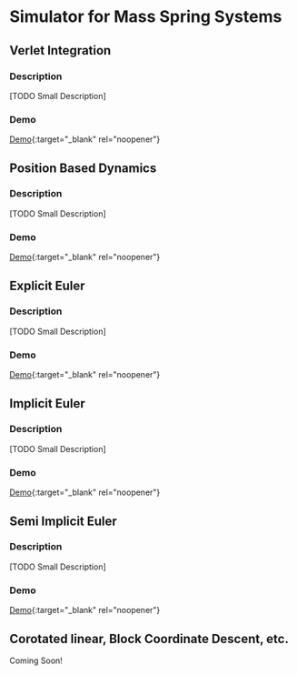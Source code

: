 # Simulator for Mass Spring Systems

## Verlet Integration

### Description
[TODO Small Description]

### Demo
[Demo](./verlet/verlet.html){:target="_blank" rel="noopener"}

## Position Based Dynamics

### Description
[TODO Small Description]

### Demo
[Demo](./position-based-dynamics/position-based-dynamics.html){:target="_blank" rel="noopener"}

## Explicit Euler

### Description
[TODO Small Description]

### Demo
[Demo](./explicit-euler/explicit-euler.html){:target="_blank" rel="noopener"}

## Implicit Euler

### Description
[TODO Small Description]

### Demo
[Demo](./implicit-euler/implicit-euler.html){:target="_blank" rel="noopener"}

## Semi Implicit Euler

### Description
[TODO Small Description]

### Demo
[Demo](./semi-implicit-euler/semi-implicit-euler.html){:target="_blank" rel="noopener"}

## Corotated linear, Block Coordinate Descent, etc.
Coming Soon!